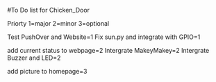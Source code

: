 #To Do list for Chicken_Door

Priorty 1=major 2=minor 3=optional

Test PushOver and Website=1
Fix sun.py and integrate with GPIO=1

add current status to webpage=2
Intergrate MakeyMakey=2
Intergrate Buzzer and LED=2

add picture to homepage=3
